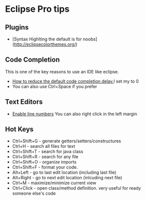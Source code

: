 # Eclipse Pro tips

## Plugins
* [Syntax Highlting the default is for noobs] (http://eclipsecolorthemes.org/)

## Code Completion
This is one of the key reasons to use an IDE like eclipse.

* [How to reduce the default code completion delay.](http://blog.vogella.com/2013/05/30/eclipse-papercut-13-reduce-delay-in-code-completion/)I set my to 0
* You can also use Ctrl+Space if you prefer

## Text Editors

* [Enable line numbers](http://blog.grimeymedia.com/show-line-numbers-in-java-eclipse-kepler-version/) You can also right click in the left margin

## Hot Keys
* Ctrl+Shift+G - generate getters/setters/constructures
* Ctrl+H - search all files for text
* Ctrl+Shift+T - search for java class
* Ctrl+Shift+R - search for any file
* Ctrl+Shift+O - organize imports
* Ctrl+Shift+F - format your code.
* Alt+Left - go to last edit location (including last file)
* Alt+Right - go to next edit location (inlcuding next file)
* Ctrl+M - maximize/minimize current view
* Ctrl+Click - open class/method definition. very useful for ready someone else's code
